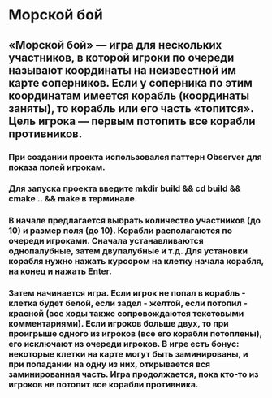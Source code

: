 # Морской бой
## «Морской бой» — игра для нескольких участников, в которой игроки по очереди называют координаты на неизвестной им карте соперников. Если у соперника по этим координатам имеется корабль (координаты заняты), то корабль или его часть «топится». Цель игрока — первым потопить все корабли противников.

### При создании проекта использовался паттерн Observer для показа полей игрокам.
### Для запуска проекта введите mkdir build && cd build && cmake .. && make в терминале.
### В начале предлагается выбрать количество участников (до 10) и размер поля (до 10). Корабли располагаются по очереди игроками. Сначала устанавливаются однопалубные, затем двупалубные и т.д. Для установки корабля нужно нажать курсором на клетку начала корабля, на конец и нажать Enter. 
### Затем начинается игра. Если игрок не попал в корабль - клетка будет белой, если задел - желтой, если потопил - красной (все ходы также сопровождаются текстовыми комментариями). Если игроков больше двух, то при проигрыше одного из игроков (все его корабли потоплены), его исключают из очереди игроков. В игре есть бонус: некоторые клетки на карте могут быть заминированы, и при попадании на одну из них, открывается вся заминированная часть. Игра продолжается, пока кто-то из игроков не потопит все корабли противника.
